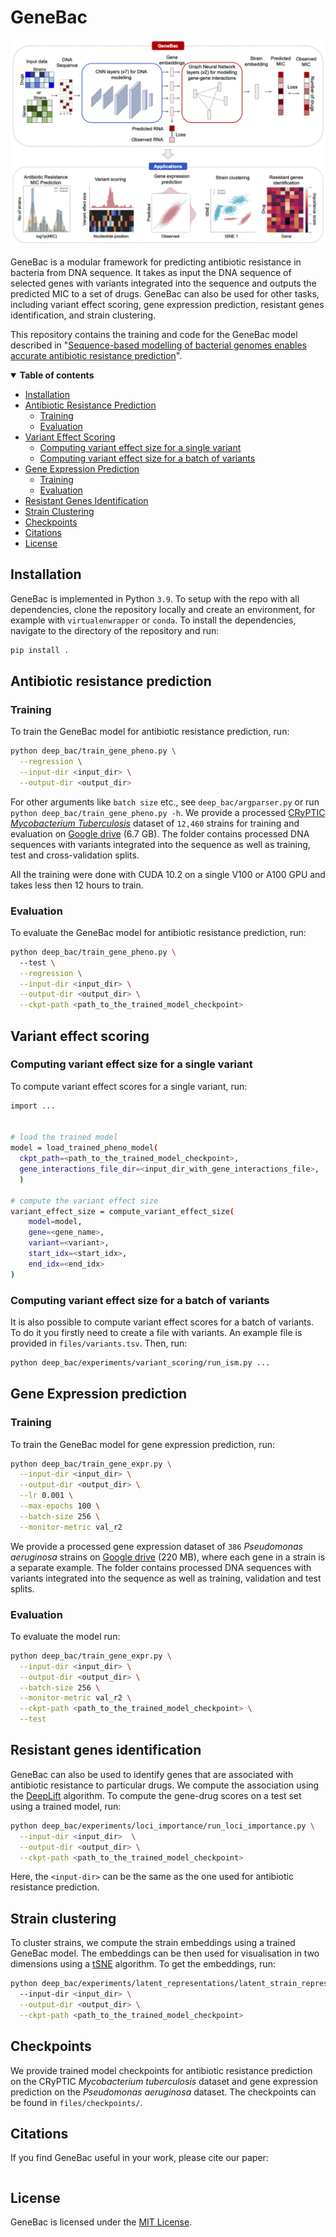 # GeneBac

[![genebac_overview](files/images/genebac_overview.png)]()

GeneBac is a modular framework for predicting antibiotic resistance in bacteria from DNA sequence.
It takes as input the DNA sequence of selected genes with variants integrated into the sequence and outputs the predicted MIC to a set of drugs.
GeneBac can also be used for other tasks, including variant effect scoring, gene expression prediction, resistant genes identification, and strain clustering.

This repository contains the training and code for the GeneBac model described in "[Sequence-based modelling of bacterial genomes enables accurate antibiotic resistance prediction](input_text)".

<details open><summary><b>Table of contents</b></summary>

- [Installation](#installation)
- [Antibiotic Resistance Prediction](#abr)
  - [Training](#abr-training)
  - [Evaluation](#abr-evaluation)
- [Variant Effect Scoring](#variant-effect-scoring)
  - [Computing variant effect size for a single variant](#variant-effect-scoring-single-var)
  - [Computing variant effect size for a batch of variants](#variant-effect-scoring-batch-vars)
- [Gene Expression Prediction](#gene-expression-prediction)
  - [Training](#gene-expression-prediction-training)
  - [Evaluation](#gene-expression-prediction-evaluation)
- [Resistant Genes Identification](#resistant-genes-identification)
- [Strain Clustering](#strain-clustering)
- [Checkpoints](#checkpoints)
- [Citations](#citations)
- [License](#license)
</details>


## Installation <a name="installation"></a>

GeneBac is implemented in Python `3.9`. To setup with the repo with all dependencies, clone the repository locally and create
an environment, for example with `virtualenwrapper` or `conda`. To install the dependencies, navigate to the directory 
of the repository and run:
```bash
pip install .
```

## Antibiotic resistance prediction <a name="abr"></a>

### Training <a name="abr-training"></a>
To train the GeneBac model for antibiotic resistance prediction, run:
```bash
python deep_bac/train_gene_pheno.py \
  --regression \
  --input-dir <input_dir> \
  --output-dir <output_dir>
```
For other arguments like `batch size` etc., see `deep_bac/argparser.py` or run `python deep_bac/train_gene_pheno.py -h`. 
We provide a processed [CRyPTIC _Mycobacterium Tuberculosis_](http://ftp.ebi.ac.uk/pub/databases/cryptic/release_june2022/reproducibility/data_tables/cryptic-analysis-group/) dataset of `12,460` strains for training and evaluation on 
[Google drive](https://drive.google.com/file/d/1b8CgpIhaVQfyxqA6D3z05mNqsHeJW5T0/view?usp=sharing) (6.7 GB). The folder contains processed DNA sequences with variants integrated into the sequence as well as 
 training, test and cross-validation splits.

All the training were done with CUDA 10.2 on a single V100 or A100 GPU and takes less then 12 hours to train.

### Evaluation <a name="abr-evaluation"></a>
To evaluate the GeneBac model for antibiotic resistance prediction, run:
```bash
python deep_bac/train_gene_pheno.py \ 
  --test \
  --regression \
  --input-dir <input_dir> \
  --output-dir <output_dir> \
  --ckpt-path <path_to_the_trained_model_checkpoint>
```

## Variant effect scoring <a name="variant-effect-scoring"></a>

### Computing variant effect size for a single variant <a name="variant-effect-scoring-single-var"></a>
To compute variant effect scores for a single variant, run:
```bash
import ...


# load the trained model
model = load_trained_pheno_model(
  ckpt_path=<path_to_the_trained_model_checkpoint>,
  gene_interactions_file_dir=<input_dir_with_gene_interactions_file>,
  )

# compute the variant effect size
variant_effect_size = compute_variant_effect_size(
    model=model,
    gene=<gene_name>,
    variant=<variant>,
    start_idx=<start_idx>,
    end_idx=<end_idx>
)
```

### Computing variant effect size for a batch of variants <a name="variant-effect-scoring-batch-vars"></a>
It is also possible to compute variant effect scores for a batch of variants. 
To do it you firstly need to create a file with variants. An example file is provided in `files/variants.tsv`.
Then, run:
```bash
python deep_bac/experiments/variant_scoring/run_ism.py ...
```
## Gene Expression prediction <a name="gene-expression-prediction"></a>

### Training <a name="gene-expression-prediction-training"></a>

To train the GeneBac model for gene expression prediction, run:
```bash
python deep_bac/train_gene_expr.py \
  --input-dir <input_dir> \
  --output-dir <output_dir> \
  --lr 0.001 \
  --max-epochs 100 \
  --batch-size 256 \
  --monitor-metric val_r2
```
We provide a processed gene expression dataset of `386` _Pseudomonas aeruginosa_ strains 
on [Google drive](https://drive.google.com/file/d/1ZAzapi9C07E81spqxZBCEjATIJevEaor/view?usp=sharing) (220 MB), where each gene in a strain is a separate example. 
The folder contains processed DNA sequences with variants integrated into the sequence as well as 
 training, validation and test splits.

### Evaluation <a name="gene-expression-prediction-evaluation"></a>
To evaluate the model run:
```bash
python deep_bac/train_gene_expr.py \
  --input-dir <input_dir> \
  --output-dir <output_dir> \
  --batch-size 256 \
  --monitor-metric val_r2 \
  --ckpt-path <path_to_the_trained_model_checkpoint> \
  --test
```

## Resistant genes identification <a name="resistant-genes-identification"></a>
GeneBac can also be used to identify genes that are associated with antibiotic resistance to particular drugs.
We compute the association using the [DeepLift](https://arxiv.org/abs/1704.02685) algorithm. To compute the gene-drug scores
on a test set using a trained model, run:
```bash
python deep_bac/experiments/loci_importance/run_loci_importance.py \
  --input-dir <input_dir>  \
  --output-dir <output_dir> \
  --ckpt-path <path_to_the_trained_model_checkpoint>
```
Here, the `<input-dir>` can be the same as the one used for antibiotic resistance prediction.

## Strain clustering <a name="strain-clustering"></a>
To cluster strains, we compute the strain embeddings using a trained GeneBac model.
The embeddings can be then used for visualisation in two dimensions using a [tSNE](https://scikit-learn.org/stable/modules/generated/sklearn.manifold.TSNE.html) 
algorithm. To get the embeddings, run:
```bash
python deep_bac/experiments/latent_representations/latent_strain_representations.py
  --input-dir <input_dir> \
  --output-dir <output_dir> \
  --ckpt-path <path_to_the_trained_model_checkpoint>
```

## Checkpoints <a name="checkpoints"></a>
We provide trained model checkpoints for antibiotic resistance prediction on the CRyPTIC _Mycobacterium tuberculosis_ dataset
and gene expression prediction on the _Pseudomonas aeruginosa_ dataset. The checkpoints can be found in `files/checkpoints/`.

## Citations <a name="citations"></a>
If you find GeneBac useful in your work, please cite our paper:
```bibtex
```

## License <a name="license"></a>
GeneBac is licensed under the [MIT License](https://opensource.org/license/mit/).
